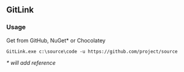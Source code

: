 ## GitLink
### Usage

Get from GitHub, NuGet* or Chocolatey

```
GitLink.exe c:\source\code -u https://github.com/project/source
```

_* will add reference_